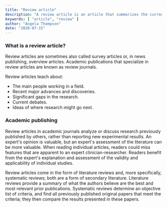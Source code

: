 ```yaml
---
title: "Review article"
description: "A review article is an article that summarizes the current state of understanding on a topic. A review article surveys and summarizes previously published studies, rather than reporting new facts or analysis."
keywords: [ "article", "review" ]
author: "Angela Thompson"
date: "2020-07-15"
---
```


### What is a review article?

Review articles are sometimes also called survey articles or, in news publishing, overview articles. Academic publications that specialize in review articles are known as review journals.

Review articles teach about:
* The main people working in a field.
* Recent major advances and discoveries.
* Significant gaps in the research.
* Current debates.
* Ideas of where research might go next.

### Academic publishing

Review articles in academic journals analyze or discuss research previously published by others, rather than reporting new experimental results. An expert's opinion is valuable, but an expert's assessment of the literature can be more valuable. When reading individual articles, readers could miss features that are apparent to an expert clinician-researcher. Readers benefit from the expert's explanation and assessment of the validity and applicability of individual studies.

Review articles come in the form of literature reviews and, more specifically, systematic reviews; both are a form of secondary literature. Literature reviews provide a summary of what the authors believe are the best and most relevant prior publications. Systematic reviews determine an objective list of criteria, and find all previously published original papers that meet the criteria; they then compare the results presented in these papers. 
